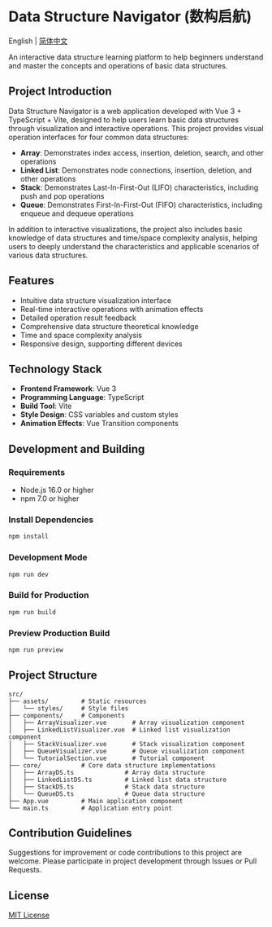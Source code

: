 # Data Structure Navigator (数构启航)

English | [简体中文](README.md)

An interactive data structure learning platform to help beginners understand and master the concepts and operations of basic data structures.

## Project Introduction

Data Structure Navigator is a web application developed with Vue 3 + TypeScript + Vite, designed to help users learn basic data structures through visualization and interactive operations. This project provides visual operation interfaces for four common data structures:

- **Array**: Demonstrates index access, insertion, deletion, search, and other operations
- **Linked List**: Demonstrates node connections, insertion, deletion, and other operations
- **Stack**: Demonstrates Last-In-First-Out (LIFO) characteristics, including push and pop operations
- **Queue**: Demonstrates First-In-First-Out (FIFO) characteristics, including enqueue and dequeue operations

In addition to interactive visualizations, the project also includes basic knowledge of data structures and time/space complexity analysis, helping users to deeply understand the characteristics and applicable scenarios of various data structures.

## Features

- Intuitive data structure visualization interface
- Real-time interactive operations with animation effects
- Detailed operation result feedback
- Comprehensive data structure theoretical knowledge
- Time and space complexity analysis
- Responsive design, supporting different devices

## Technology Stack

- **Frontend Framework**: Vue 3
- **Programming Language**: TypeScript
- **Build Tool**: Vite
- **Style Design**: CSS variables and custom styles
- **Animation Effects**: Vue Transition components

## Development and Building

### Requirements

- Node.js 16.0 or higher
- npm 7.0 or higher

### Install Dependencies

```bash
npm install
```

### Development Mode

```bash
npm run dev
```

### Build for Production

```bash
npm run build
```

### Preview Production Build

```bash
npm run preview
```

## Project Structure

```
src/
├── assets/         # Static resources
│   └── styles/     # Style files
├── components/     # Components
│   ├── ArrayVisualizer.vue       # Array visualization component
│   ├── LinkedListVisualizer.vue  # Linked list visualization component
│   ├── StackVisualizer.vue       # Stack visualization component
│   ├── QueueVisualizer.vue       # Queue visualization component
│   └── TutorialSection.vue       # Tutorial component
├── core/           # Core data structure implementations
│   ├── ArrayDS.ts              # Array data structure
│   ├── LinkedListDS.ts         # Linked list data structure
│   ├── StackDS.ts              # Stack data structure
│   └── QueueDS.ts              # Queue data structure
├── App.vue         # Main application component
└── main.ts         # Application entry point
```

## Contribution Guidelines

Suggestions for improvement or code contributions to this project are welcome. Please participate in project development through Issues or Pull Requests.

## License

[MIT License](LICENSE)

